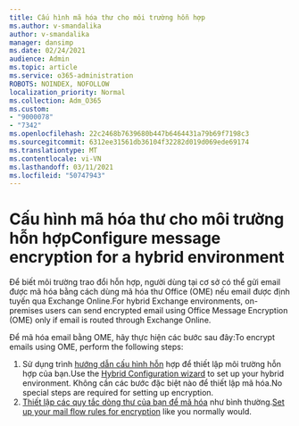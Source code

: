 ```yaml
---
title: Cấu hình mã hóa thư cho môi trường hỗn hợp
ms.author: v-smandalika
author: v-smandalika
manager: dansimp
ms.date: 02/24/2021
audience: Admin
ms.topic: article
ms.service: o365-administration
ROBOTS: NOINDEX, NOFOLLOW
localization_priority: Normal
ms.collection: Adm_O365
ms.custom:
- "9000078"
- "7342"
ms.openlocfilehash: 22c2468b7639680b447b6464431a79b69f7198c3
ms.sourcegitcommit: 6312ee31561db36104f32282d019d069ede69174
ms.translationtype: MT
ms.contentlocale: vi-VN
ms.lasthandoff: 03/11/2021
ms.locfileid: "50747943"
---
```

# <a name="configure-message-encryption-for-a-hybrid-environment"></a><span data-ttu-id="0e9ed-102">Cấu hình mã hóa thư cho môi trường hỗn hợp</span><span class="sxs-lookup"><span data-stu-id="0e9ed-102">Configure message encryption for a hybrid environment</span></span>

<span data-ttu-id="0e9ed-103">Để biết môi trường trao đổi hỗn hợp, người dùng tại cơ sở có thể gửi email được mã hóa bằng cách dùng mã hóa thư Office (OME) nếu email được định tuyến qua Exchange Online.</span><span class="sxs-lookup"><span data-stu-id="0e9ed-103">For hybrid Exchange environments, on-premises users can send encrypted email using Office Message Encryption (OME) only if email is routed through Exchange Online.</span></span>

<span data-ttu-id="0e9ed-104">Để mã hóa email bằng OME, hãy thực hiện các bước sau đây:</span><span class="sxs-lookup"><span data-stu-id="0e9ed-104">To encrypt emails using OME, perform the following steps:</span></span>

1. <span data-ttu-id="0e9ed-105">Sử dụng trình [hướng dẫn cấu hình hỗn](https://docs.microsoft.com/Exchange/hybrid-configuration-wizard) hợp để thiết lập môi trường hỗn hợp của bạn.</span><span class="sxs-lookup"><span data-stu-id="0e9ed-105">Use the [Hybrid Configuration wizard](https://docs.microsoft.com/Exchange/hybrid-configuration-wizard) to set up your hybrid environment.</span></span> <span data-ttu-id="0e9ed-106">Không cần các bước đặc biệt nào để thiết lập mã hóa.</span><span class="sxs-lookup"><span data-stu-id="0e9ed-106">No special steps are required for setting up encryption.</span></span>
2. <span data-ttu-id="0e9ed-107">[Thiết lập các quy tắc dòng thư của bạn để mã hóa](https://docs.microsoft.com/microsoft-365/compliance/define-mail-flow-rules-to-encrypt-email) như bình thường.</span><span class="sxs-lookup"><span data-stu-id="0e9ed-107">[Set up your mail flow rules for encryption](https://docs.microsoft.com/microsoft-365/compliance/define-mail-flow-rules-to-encrypt-email) like you normally would.</span></span>


